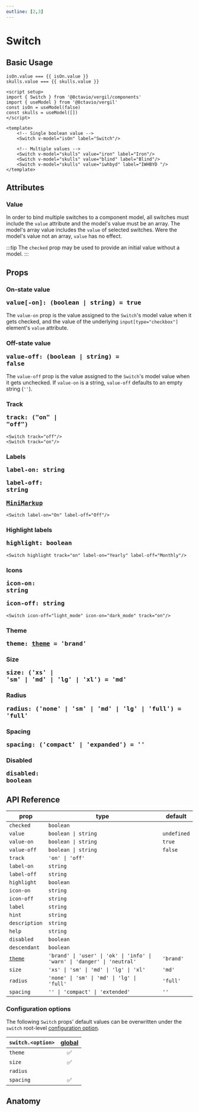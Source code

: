 ```yaml
---
outline: [2,3]
---
```


# Switch

<script setup>
import { Switch } from '@8ctavio/vergil/components'
import { useModel } from '@8ctavio/vergil'
const isOn = useModel(false)
const skulls = useModel([])
</script>

## Basic Usage

<Demo>
    <div class="col">
        <div class="row center">
            <Switch v-model="isOn" label="Switch"/>
        </div>
        <div class="row center">
            <code>isOn.value === {{ isOn.value }}</code>
        </div>
        <div class="row center">
            <Switch v-model="skulls" value="iron" label="Iron"/>
            <Switch v-model="skulls" value="blind" label="Blind"/>
            <Switch v-model="skulls" value="iwhbyd" label="IWHBYD "/>
        </div>
        <div class="row center">
            <code>skulls.value === {{ skulls.value }}</code>
        </div>
    </div>
</Demo>

```vue
<script setup>
import { Switch } from '@8ctavio/vergil/components'
import { useModel } from '@8ctavio/vergil'
const isOn = useModel(false)
const skulls = useModel([])
</script>

<template>
    <!-- Single boolean value -->
    <Switch v-model="isOn" label="Switch"/>

    <!-- Multiple values -->
    <Switch v-model="skulls" value="iron" label="Iron"/>
    <Switch v-model="skulls" value="blind" label="Blind"/>
    <Switch v-model="skulls" value="iwhbyd" label="IWHBYD "/>
</template>
```

## Attributes

### Value

In order to bind multiple switches to a component model, all switches must include the `value` attribute and the model's value must be an array. The model's array value includes the `value` of selected switches. Were the model's value not an array, `value` has no effect.

:::tip
The `checked` prop may be used to provide an initial value without a model.
:::

## Props

### On-state value <Badge><pre>value[-on]: (boolean | string) = true</pre></Badge>

The `value-on` prop is the value assigned to the `Switch`'s model value when it gets checked, and the value of the underlying `input[type="checkbox"]` element's `value` attribute.

### Off-state value <Badge><pre>value-off: (boolean | string) = false</pre></Badge>

The `value-off` prop is the value assigned to the `Switch`'s model value when it gets unchecked. If `value-on` is a string, `value-off` defaults to an empty string (`''`).

### Track <Badge><pre>track: ("on" | "off")</pre></Badge>

```vue
<Switch track="off"/>
<Switch track="on"/>
```

<Demo>
    <Switch track="off"/>
    <Switch track="on"/>
</Demo>

### Labels <Badge><pre>label-on: string</pre></Badge> <Badge><pre>label-off: string</pre></Badge> <Badge><pre>[MiniMarkup](/mini-markup)</pre></Badge>

```vue
<Switch label-on="On" label-off="Off"/>
```

<Demo>
    <Switch label-on="On" label-off="Off"/>
</Demo>

### Highlight labels <Badge><pre>highlight: boolean</pre></Badge>

```vue
<Switch highlight track="on" label-on="Yearly" label-off="Monthly"/>
```

<Demo>
    <Switch highlight track="on" label-on="Yearly" label-off="Monthly"/>
</Demo>

### Icons <Badge><pre>icon-on: string</pre></Badge> <Badge><pre>icon-off: string</pre></Badge>

```vue
<Switch icon-off="light_mode" icon-on="dark_mode" track="on"/>
```

<Demo>
    <Switch icon-off="light_mode" icon-on="dark_mode" track="on"/>
</Demo>

### Theme <Badge><pre>theme: [theme](/theme#the-theme-prop) = 'brand'</pre></Badge>

<Demo>
    <Switch theme="brand" checked/>
    <Switch theme="user" checked/>
    <Switch theme="ok" checked/>
    <Switch theme="info" checked/>
    <Switch theme="warn" checked/>
    <Switch theme="danger" checked/>
    <Switch theme="neutral" checked/>
</Demo>

### Size <Badge><pre>size: ('xs' | 'sm' | 'md' | 'lg' | 'xl') = 'md'</pre></Badge>

<Demo>
    <Switch size="xs" label-on="On" label-off="Off"/>
    <Switch size="sm" label-on="On" label-off="Off"/>
    <Switch size="md" label-on="On" label-off="Off"/>
    <Switch size="lg" label-on="On" label-off="Off"/>
    <Switch size="xl" label-on="On" label-off="Off"/>
</Demo>

### Radius <Badge><pre>radius: ('none' | 'sm' | 'md' | 'lg' | 'full') = 'full'</pre></Badge>

<Demo>
    <Switch label-on="On" label-off="Off" radius="none"/>
    <Switch label-on="On" label-off="Off" radius="sm"/>
    <Switch label-on="On" label-off="Off" radius="md"/>
    <Switch label-on="On" label-off="Off" radius="lg"/>
    <Switch label-on="On" label-off="Off" radius="full"/>
</Demo>

### Spacing <Badge><pre>spacing: ('compact' | 'expanded') = ''</pre></Badge>

<Demo>
    <div class="col">
        <div class="row center">
            <Switch label-on="On" label-off="Off" size="xs" spacing="compact"/>
            <Switch label-on="On" label-off="Off" size="xs"/>
            <Switch label-on="On" label-off="Off" size="xs" spacing="expanded"/>
        </div>
        <div class="row center">
            <Switch label-on="On" label-off="Off" size="sm" spacing="compact"/>
            <Switch label-on="On" label-off="Off" size="sm"/>
            <Switch label-on="On" label-off="Off" size="sm" spacing="expanded"/>
        </div>
        <div class="row center">
            <Switch label-on="On" label-off="Off" size="md" spacing="compact"/>
            <Switch label-on="On" label-off="Off" size="md"/>
            <Switch label-on="On" label-off="Off" size="md" spacing="expanded"/>
        </div>
        <div class="row center">
            <Switch label-on="On" label-off="Off" size="lg" spacing="compact"/>
            <Switch label-on="On" label-off="Off" size="lg"/>
            <Switch label-on="On" label-off="Off" size="lg" spacing="expanded"/>
        </div>
        <div class="row center">
            <Switch label-on="On" label-off="Off" size="xl" spacing="compact"/>
            <Switch label-on="On" label-off="Off" size="xl"/>
            <Switch label-on="On" label-off="Off" size="xl" spacing="expanded"/>
        </div>
    </div>
</Demo>

### Disabled <Badge><pre>disabled: boolean</pre></Badge>

<Demo>
    <Switch disabled checked/>
    <Switch disabled label-on="On" label-off="Off"/>
</Demo>

## API Reference

| prop | type | default |
| ---- | ---- | ------- |
| `checked` | `boolean` | |
| `value` | `boolean \| string` | `undefined` |
| `value-on` | `boolean \| string` | `true` |
| `value-off` | `boolean \| string` | `false` |
| `track` | `'on' \| 'off'` | |
| `label-on` | `string` | |
| `label-off` | `string` | |
| `highlight` | `boolean` | |
| `icon-on` | `string` | |
| `icon-off` | `string` | |
| `label` | `string` | |
| `hint` | `string` | |
| `description` | `string` | |
| `help` | `string` | |
| `disabled` | `boolean` | |
| `descendant` | `boolean` | |
| [`theme`](/theme#the-theme-prop) | `'brand' \| 'user' \| 'ok' \| 'info' \| 'warn' \| 'danger' \| 'neutral'` | `'brand'` |
| `size` | `'xs' \| 'sm' \| 'md' \| 'lg' \| 'xl'` | `'md'` |
| `radius` | `'none' \| 'sm' \| 'md' \| 'lg' \| 'full'` | `'full'` |
| `spacing` | `'' \| 'compact' \| 'extended'` | `''` |

### Configuration options

The following `Switch` props' default values can be overwritten under the `switch` root-level [configuration option](/configuration).

| `switch.<option>` | [global](/configuration#global-configuration) |
| -------------- | :---: |
| `theme` | ✅ |
| `size` | ✅ |
| `radius` | |
| `spacing` | ✅ |

## Anatomy

<Demo>
    <Anatomy tag="div" classes="form-field switch">
        <Anatomy tag="div" classes="form-field-label-wrapper">
            <Anatomy tag="label" classes="form-field-label"/>
            <Anatomy tag="span" classes="form-field-hint"/>
        </Anatomy>
        <Anatomy tag="p" classes="form-field-details form-field-description"/>
        <Anatomy tag="div" classes="switch-button">
            <Anatomy tag='input[type="checkbox"]'/>
            <Anatomy tag='label' classes="switch-label-off"/>
            <Anatomy tag="span" classes="switch-track">
                <Anatomy tag="span" classes="switch-knob">
                    <Anatomy tag='Icon' classes="icon switch-icon-off"/>
                    <Anatomy tag='Icon' classes="icon switch-icon-on"/>
                </Anatomy>
            </Anatomy>
            <Anatomy tag='label' classes="switch-label-on"/>
        </Anatomy>
        <Anatomy tag="p" classes="form-field-details form-field-help"/>
    </Anatomy>
</Demo>